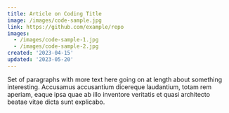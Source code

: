 ```yaml
---
title: Article on Coding Title
image: /images/code-sample.jpg
link: https://github.com/example/repo
images:
  - /images/code-sample-1.jpg
  - /images/code-sample-2.jpg
created: '2023-04-15'
updated: '2023-05-20'
---
```


Set of paragraphs with more text here going on at length about something interesting. Accusamus accusantium dicereque laudantium, totam rem aperiam, eaque ipsa quae ab illo inventore veritatis et quasi architecto beatae vitae dicta sunt explicabo.
